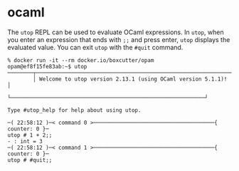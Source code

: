 # ocaml

The `utop` REPL can be used to evaluate OCaml expressions.
In `utop`, when you enter an expression that ends with `;;` and press enter,
`utop` displays the evaluated value. You can exit `utop` with the
`#quit` command.

```
% docker run -it --rm docker.io/boxcutter/opam
opam@ef8f15fe83ab:~$ utop
────────┬─────────────────────────────────────────────────────────────┬─────────
        │ Welcome to utop version 2.13.1 (using OCaml version 5.1.1)! │
        └─────────────────────────────────────────────────────────────┘

Type #utop_help for help about using utop.

─( 22:58:12 )─< command 0 >──────────────────────────────────────{ counter: 0 }─
utop # 1 + 2;;
- : int = 3
─( 22:58:12 )─< command 1 >──────────────────────────────────────{ counter: 0 }─
utop # #quit;;
```
